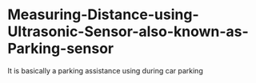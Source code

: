 # Measuring-Distance-using-Ultrasonic-Sensor-also-known-as-Parking-sensor
It is basically a parking assistance using during car parking 
